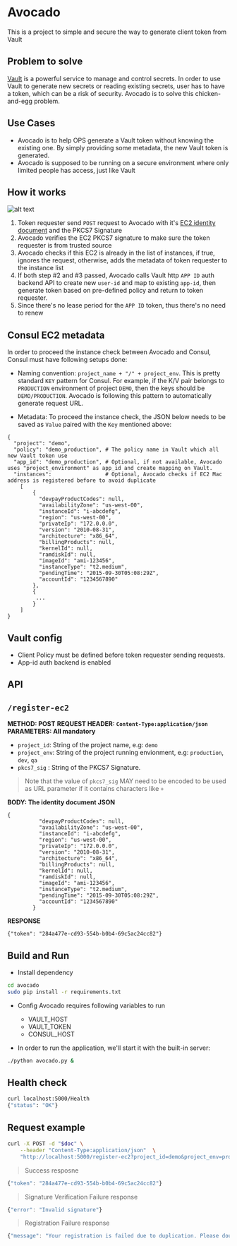 # Avocado
This is a project to simple and secure the way to generate client token from Vault

## Problem to solve
[Vault](https://www.vaultproject.io/) is a powerful service to manage and control secrets. In order to use Vault to generate new secrets or reading existing secrets, user has to have a token, which can be a risk of security. Avocado is to solve this chicken-and-egg problem.

## Use Cases
- Avocado is to help OPS generate a Vault token without knowing the existing one. By simply providing some metadata, the new Vault token is generated.
- Avocado is supposed to be running on a secure environment where only limited people has access, just like Vault

## How it works
![alt text](https://raw.githubusercontent.com/minzhang28/Avocado/master/Avocado.png)

1. Token requester send `POST` request to Avocado with it's [EC2 identity document](http://docs.aws.amazon.com/AWSEC2/latest/UserGuide/instance-identity-documents.html) and the PKCS7 Signature
2. Avocado verifies the EC2 PKCS7 signature to make sure the token requester is from trusted source
3. Avocado checks if this EC2 is already in the list of instances, if true, ignores the request, otherwise, adds the metadata of token requester to the instance list
4. If both step #2 and #3 passed, Avocado calls Vault http `APP ID` auth backend API to create new `user-id` and map to existing `app-id`, then generate token based on pre-defined policy and return to token requester.
5. Since there's no lease period for the `APP ID` token, thus there's no need to renew

## Consul EC2 metadata
In order to proceed the instance check between Avocado and Consul, Consul must have following setups done:
- Naming convention:  `project_name + "/" + project_env`. This is pretty standard `KEY` pattern for Consul. For example, if the K/V pair belongs to `PRODUCTION` environment of project `DEMO`, then the keys should be `DEMO/PRODUCTION`. Avocado is following this pattern to automatically generate request URL.

- Metadata: To proceed the instance check, the JSON below needs to be saved as `Value` paired with the `Key` mentioned above:
```
{
  "project": "demo",
  "policy": "demo_production", # The policy name in Vault which all new Vault token use
  "app_id": "demo_production", # Optional, if not available, Avocado uses "project_environment" as app_id and create mapping on Vault.
  "instances":                 # Optional, Avocado checks if EC2 Mac address is registered before to avoid duplicate
    [
        {
          "devpayProductCodes": null,
          "availabilityZone": "us-west-00",
          "instanceId": "i-abcdefg",
          "region": "us-west-00",
          "privateIp": "172.0.0.0",
          "version": "2010-08-31",
          "architecture": "x86_64",
          "billingProducts": null,
          "kernelId": null,
          "ramdiskId": null,
          "imageId": "ami-123456",
          "instanceType": "t2.medium",
          "pendingTime": "2015-09-30T05:08:29Z",
          "accountId": "1234567890"
        },
        {
         ...
        }          
    ]
}
```

## Vault config
- Client Policy must be defined before token requester sending requests.
- App-id auth backend is enabled

## API

## `/register-ec2`
**METHOD: POST**
**REQUEST HEADER: `Content-Type:application/json`**
**PARAMETERS: All mandatory**
- `project_id`: String of the project name, e.g: `demo`
- `project_env`: String of the project running envionment, e.g: `production`, `dev`, `qa`
- `pkcs7_sig` : String of the PKCS7 Signature.
> Note that the value of `pkcs7_sig` MAY need to be encoded to be used as URL parameter if it contains characters like `+`

**BODY: The identity document JSON**
```
{
          "devpayProductCodes": null,
          "availabilityZone": "us-west-00",
          "instanceId": "i-abcdefg",
          "region": "us-west-00",
          "privateIp": "172.0.0.0",
          "version": "2010-08-31",
          "architecture": "x86_64",
          "billingProducts": null,
          "kernelId": null,
          "ramdiskId": null,
          "imageId": "ami-123456",
          "instanceType": "t2.medium",
          "pendingTime": "2015-09-30T05:08:29Z",
          "accountId": "1234567890"
        }
```


**RESPONSE**
```
{"token": "284a477e-cd93-554b-b0b4-69c5ac24cc82"}
```

## Build and Run
- Install dependency
```bash
cd avocado
sudo pip install -r requirements.txt
```

- Config
Avocado requires following variables to run
  - VAULT_HOST
  - VAULT_TOKEN
  - CONSUL_HOST

- In order to run the application, we'll start it with the built-in server:
```bash
./python avocado.py &
```

## Health check
```bash
curl localhost:5000/Health
{"status": "OK"}
```

## Request example
```bash
curl -X POST -d "$doc" \
    --header "Content-Type:application/json"  \
    "http://localhost:5000/register-ec2?project_id=demo&project_env=production&pkcs7_sig=$encode_key"
```
> Success resposne
```javascript
{"token": "284a477e-cd93-554b-b0b4-69c5ac24cc82"}
```
> Signature Verification Failure response
```javascript
{"error": "Invalid signature"}
```
> Registration Failure response
```javascript
{"message": "Your registration is failed due to duplication. Please double check your registration info is unique"}
```